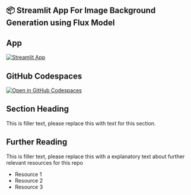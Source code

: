 ## 📦 Streamlit App For Image Background Generation using Flux Model 

## App

[![Streamlit App](https://static.streamlit.io/badges/streamlit_badge_black_white.svg)](https://vizit-bfl-flux-11-pro-poc.streamlit.app/)

## GitHub Codespaces

[![Open in GitHub Codespaces](https://github.com/codespaces/badge.svg)](https://codespaces.new/streamlit/app-starter-kit?quickstart=1)

## Section Heading

This is filler text, please replace this with text for this section.

## Further Reading

This is filler text, please replace this with a explanatory text about further relevant resources for this repo
- Resource 1
- Resource 2
- Resource 3
